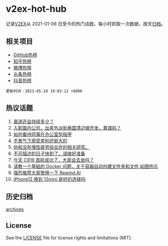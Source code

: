 # v2ex-hot-hub

 记录[V2EX](https://www.v2ex.com/)从 2021-01-06 日至今的热门话题。每小时抓取一次数据，按天[归档](archives)。
 
 ## 相关项目

- [GitHub热榜](https://github.com/snaildev/github-hot-hub)
- [知乎热榜](https://github.com/snaildev/zhihu-hot-hub)
- [微博热榜](https://github.com/snaildev/weibo-hot-hub)
- [头条热榜](https://github.com/snaildev/toutiao-hot-hub)
- [抖音热榜](https://github.com/snaildev/douyin-hot-hub)


 `更新时间：2023-05-28 19:03:12 +0800`

## 热议话题

1. [衰退还会持续多少？](https://www.v2ex.com/t/943546)
1. [入职国内公司，出差外派到泰国清迈做开发，靠谱码？](https://www.v2ex.com/t/943475)
1. [如何看待同事在办公室剪指甲](https://www.v2ex.com/t/943544)
1. [不景气下感受差别还挺大的](https://www.v2ex.com/t/943572)
1. [协和没有慢性疲劳综合症的相关研究。](https://www.v2ex.com/t/943519)
1. [不可描述的日子快到了，请做好准备](https://www.v2ex.com/t/943482)
1. [今天 C919 首航成功了，大家会去坐吗？](https://www.v2ex.com/t/943637)
1. [请教一个基础的 Docker 问题，关于容器自动创建文件夹和文件,如图所示](https://www.v2ex.com/t/943534)
1. [强烈推荐大家使用一下 Rewind.AI](https://www.v2ex.com/t/943472)
1. [iPhone12 换到 13mini 是好的选择吗](https://www.v2ex.com/t/943558)

## 历史归档

[archives](archives)

## License

See the [LICENSE](LICENSE) file for license rights and limitations (MIT).
